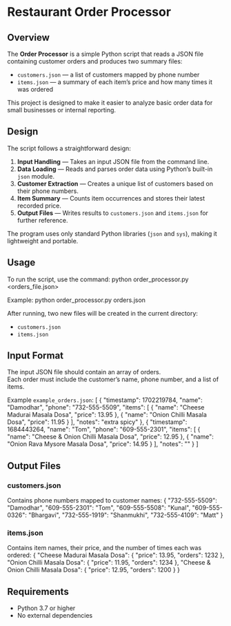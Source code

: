 # Restaurant Order Processor

## Overview
The **Order Processor** is a simple Python script that reads a JSON file containing customer orders and produces two summary files:
- `customers.json` — a list of customers mapped by phone number  
- `items.json` — a summary of each item’s price and how many times it was ordered

This project is designed to make it easier to analyze basic order data for small businesses or internal reporting.

## Design
The script follows a straightforward design:
1. **Input Handling** — Takes an input JSON file from the command line.
2. **Data Loading** — Reads and parses order data using Python’s built-in `json` module.
3. **Customer Extraction** — Creates a unique list of customers based on their phone numbers.
4. **Item Summary** — Counts item occurrences and stores their latest recorded price.
5. **Output Files** — Writes results to `customers.json` and `items.json` for further reference.

The program uses only standard Python libraries (`json` and `sys`), making it lightweight and portable.

## Usage
To run the script, use the command:
python order_processor.py <orders_file.json>

Example:
python order_processor.py orders.json

After running, two new files will be created in the current directory:
- `customers.json`
- `items.json`

## Input Format
The input JSON file should contain an array of orders.  
Each order must include the customer’s name, phone number, and a list of items.

Example `example_orders.json`:
[
    {
        "timestamp": 1702219784,
        "name": "Damodhar",
        "phone": "732-555-5509",
        "items": [
            {
                "name": "Cheese Madurai Masala Dosa",
                "price": 13.95
            },
            {
                "name": "Onion Chilli Masala Dosa",
                "price": 11.95
            }
        ],
        "notes": "extra spicy"
    },
    {
        "timestamp": 1684443264,
        "name": "Tom",
        "phone": "609-555-2301",
        "items": [
            {
                "name": "Cheese & Onion Chilli Masala Dosa",
                "price": 12.95
            },
            {
                "name": "Onion Rava Mysore Masala Dosa",
                "price": 14.95
            }
        ],
        "notes": ""
    }
]

## Output Files

### customers.json
Contains phone numbers mapped to customer names:
{
    "732-555-5509": "Damodhar",
    "609-555-2301": "Tom",
    "609-555-5508": "Kunal",
    "609-555-0326": "Bhargavi",
    "732-555-1919": "Shanmukhi",
    "732-555-4109": "Matt"
}

### items.json
Contains item names, their price, and the number of times each was ordered:
{
    "Cheese Madurai Masala Dosa": {
        "price": 13.95,
        "orders": 1232
    },
    "Onion Chilli Masala Dosa": {
        "price": 11.95,
        "orders": 1234
    },
    "Cheese & Onion Chilli Masala Dosa": {
        "price": 12.95,
        "orders": 1200
    }
}

## Requirements
- Python 3.7 or higher
- No external dependencies

